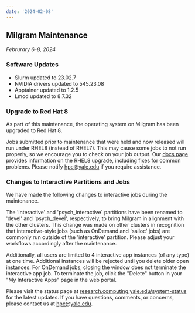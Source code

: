 ```yaml
---
date: '2024-02-08'
---
```


## Milgram Maintenance
_Februrary 6-8, 2024_

### Software Updates

- Slurm updated to 23.02.7
- NVIDIA drivers updated to 545.23.08
- Apptainer updated to 1.2.5
- Lmod updated to 8.7.32

### Upgrade to Red Hat 8
 
As part of this maintenance, the operating system on Milgram has been upgraded to Red Hat 8.

Jobs submitted prior to maintenance that were held and now released will run under RHEL8 (instead of RHEL7).  This may cause some jobs to not run properly, so we encourage you to check on your job output.  Our [docs page](/clusters/milgram_rhel8/) provides information on the RHEL8 upgrade, including fixes for common problems.  Please notify hpc@yale.edu if you require assistance. 

### Changes to Interactive Partitions and Jobs
 
We have made the following changes to interactive jobs during the maintenance.  

The 'interactive' and 'psych_interactive` partitions have been renamed to 'devel' and 'psych_devel', respectively, to bring Milgram in alignment with the other clusters.  This change was made on other clusters in recognition that interactive-style jobs (such as OnDemand and 'salloc' jobs) are commonly run outside of the 'interactive' partition.  Please adjust your workflows accordingly after the maintenance.

Additionally, all users are limited to 4 interactive app instances (of any type) at one time.  Additional instances will be rejected until you delete older open instances.  For OnDemand jobs, closing the window does not terminate the interactive app job.  To terminate the job, click the "Delete" button in your "My Interactive Apps" page in the web portal.

Please visit the status page at [research.computing.yale.edu/system-status](research.computing.yale.edu/system-status) for the latest updates.  If you have questions, comments, or concerns, please contact us at hpc@yale.edu.